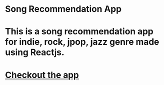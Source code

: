 # Song Recommendation App
# This is a song recommendation app for indie, rock, jpop, jazz genre made using Reactjs.
# [Checkout the app](https://jp6q0o.csb.app/)
